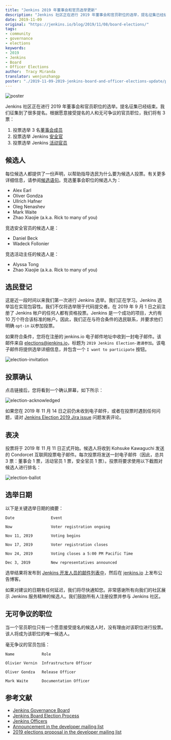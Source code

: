 ```yaml
---
title: "Jenkins 2019 年董事会和官员选举更新"
description: "Jenkins 社区正在进行 2019 年董事会和官员职位的选举，提名征集已经结束。有关更多详细信息请阅读下文。"
date: 2019-11-09
original: "https://jenkins.io/blog/2019/11/08/board-elections/"
tags:
- community
- governance
- elections
keywords:
- 2019
- Jenkins
- Board
- Officer Elections
author:  Tracy Miranda
translator: wenjunzhangp
poster: "./2019-11-09-2019-jenkins-board-and-officer-elections-update/poster.jpg"
---
```


![poster](poster.jpg)

Jenkins 社区正在进行 2019 年董事会和官员职位的选举。提名征集已经结束。我们征集到了很多提名。根据愿意接受提名的人和无可争议的官员职位，我们将有 3 票：

1. 投票选举 3 名[董事会成员](https://jenkins.io/project/governance/#governance-board)
2. 投票选举 Jenkins [安全官](https://jenkins.io/project/board/#security)
3. 投票选举 Jenkins [活动官员](https://jenkins.io/project/board/#events)

## 候选人

每位候选人都提供了一份声明，以帮助指导选民为什么要为候选人投票。有关更多详细信息，请参阅[候选语句](https://docs.google.com/document/d/15rJYkBjWLGZTL87xeJ4P2Y1LNn7C0EBb0wkDVUSfLmQ/edit#)。竞选董事会职位的候选人为：

* Alex Earl
* Oliver Gondza
* Ullrich Hafner
* Oleg Nenashev
* Mark Waite
* Zhao Xiaojie (a.k.a. Rick to many of you)

竞选安全官员的候选人是：

* Daniel Beck
* Wadeck Follonier

竞选活动主任的候选人是：

* Alyssa Tong
* Zhao Xiaojie (a.k.a. Rick to many of you)

## 选民登记

这是近一段时间以来我们第一次进行 Jenkins 选举。我们正在学习。Jenkins 选举旨在实现包容性。我们不仅将选举限于代码提交者。在 2019 年 9 月 1 日之前注册了 Jenkins 帐户的任何人都有资格投票。Jenkins 是一个成功的项目，大约有 10 万个符合该标准的帐户。因此，我们正在与符合条件的选民联系，并要求他们明确 `opt-in` 以参加投票。

如果符合条件，您将在注册的 jenkins.io 电子邮件地址中收到一封电子邮件。该邮件来自 elections@jenkins.io，标题为 `2019 Jenkins Election-邀请参加`。该电子邮件将提供选举详细信息，并包含一个 `I want to participate` 按钮。

![election-invitation](election-invitation.png)

## 投票确认

点击链接后，您将看到一个确认屏幕，如下所示：

![election-acknowledged](election-acknowledged.png)

如果您在 2019 年 11 月 14 日之前仍未收到电子邮件，或者在投票时遇到任何问题，请对 [Jenkins Election 2019 Jira issue](https://issues.jenkins-ci.org/browse/INFRA-2319) 问题发表评论。

## 表决

投票将于 2019 年 11 月 11 日正式开始。候选人将收到 Kohsuke Kawaguchi 发送的 Condorcet 互联网投票电子邮件。每次投票将发送一封电子邮件（因此，总共 3 票：董事会 1 票，活动官员 1 票，安全官员 1 票）。投票将要求使用以下截图对候选人进行排名：

![election-ballot](election-ballot.png)

## 选举日期

以下是关键选举日期的摘要：

```
Date	            Event

Now                 Voter registration ongoing

Nov 11, 2019        Voting begins

Nov 17, 2019        Voter registration closes

Nov 24, 2019        Voting closes a 5:00 PM Pacific Time

Dec 3, 2019         New representatives announced
```

选举结果将发布到 [Jenkins 开发人员的邮件列表中](https://groups.google.com/forum/#!forum/jenkinsci-dev)，然后在 [jenkins.io](https://jenkins.io/node/) 上发布公告博客。

如果对建议的日期有任何延迟，我们将尽快通知您。非常感谢所有向我们的社区展示 Jenkins 服务精神的候选人。我们鼓励所有人注册投票并参与 Jenkins 社区。

## 无可争议的职位

当一个官员职位只有一个愿意接受提名的候选人时，没有理由对该职位进行投票。该人将成为该职位的唯一候选人。

毫无争议的官员包括：

```
Name	        Role

Olivier Vernin  Infrastructure Officer

Oliver Gondza   Release Officer

Mark Waite      Documentation Officer
```

## 参考文献

* [Jenkins Governance Board](https://jenkins.io/project/board)
* [Jenkins Board Election Process](https://jenkins.io/project/board-election-process/)
* [Jenkins Officers](https://jenkins.io/project/team-leads/)
* [Announcement in the developer mailing list](https://groups.google.com/forum/#!msg/jenkinsci-dev/v8kmEQMT0ts/l8yQ43WNAwAJ)
* [2019 elections proposal in the developer mailing list](https://groups.google.com/forum/#!msg/jenkinsci-dev/vKi9JpxTQxY/4O4lmqfdAgAJ)